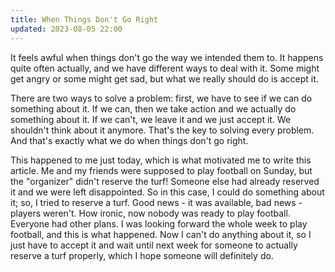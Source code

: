 ```yaml
---
title: When Things Don't Go Right
updated: 2023-08-05 22:00
---
```


It feels awful when things don't go the way we intended them to. It happens quite often actually, and we have different ways to deal with it. Some might get angry or some might get sad, but what we really should do is accept it.

There are two ways to solve a problem: first, we have to see if we can do something about it. If we can, then we take action and we actually do something about it. If we can't, we leave it and we just accept it. We shouldn't think about it anymore. That's the key to solving every problem. And that's exactly what we do when things don't go right.

This happened to me just today, which is what motivated me to write this article. Me and my friends were supposed to play football on Sunday, but the "organizer" didn't reserve the turf! Someone else had already reserved it and we were left disappointed. So in this case, I could do something about it; so, I tried to reserve a turf. Good news - it was available, bad news - players weren't. How ironic, now nobody was ready to play football. Everyone had other plans. I was looking forward the whole week to play football, and this is what happened. Now I can't do anything about it, so I just have to accept it and wait until next week for someone to actually reserve a turf properly, which I hope someone will definitely do.

